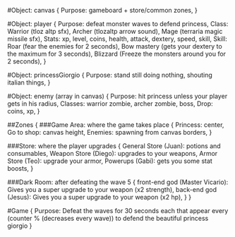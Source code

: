 #Object: canvas {
  Purpose: gameboard + store/common zones,
}


#Object: player {
  Purpose: defeat monster waves to defend princess,
  Class: Warrior (tloz altp sfx), Archer (tlozaltp arrow sound), Mage (terraria magic missile sfx),
  Stats: xp, level, coins, health, attack, dextery, speed, skill,
  Skill: Roar (fear the enemies for 2 seconds), Bow mastery (gets your dextery to the maximum for 3 seconds), Blizzard (Freeze the monsters around you for 2 seconds),
}

#Object: princessGiorgio {
  Purpose: stand still doing nothing, shouting italian things,
}

#Object: enemy (array in canvas) {
  Purpose: hit princess unless your player gets in his radius,
  Classes: warrior zombie, archer zombie, boss,
  Drop: coins, xp,
}


##Zones {
  ###Game Area: where the game takes place {
    Princess: center,
    Go to shop: canvas height,
    Enemies: spawning from canvas borders,
  }

  ###Store: where the player upgrades {
    General Store (Juan): potions and consumables,
    Weapon Store (Diego): upgrades to your weapons,
    Armor Store (Teo): upgrade your armor,
    Powerups (Gabi): gets you some stat boosts,
  }

  ###Dark Room: after defeating the wave 5 {
    front-end god (Master Vicario): Gives you a super upgrade to your weapon (x2 strength),
    back-end god (Jesus): Gives you a super upgrade to your weapon (x2 hp),
  }
}

#Game {
Purpose: Defeat the waves for 30 seconds each that appear every (counter % (decreases every wave)) to defend the beautiful princess giorgio
}
